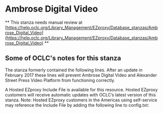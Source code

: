 # Ambrose Digital Video
** This stanza needs manual review at [https://help.oclc.org/Library_Management/EZproxy/Database_stanzas/Ambrose_Digital_Video](https://help.oclc.org/Library_Management/EZproxy/Database_stanzas/Ambrose_Digital_Video) **

## Some of OCLC's notes for this stanza

The stanza formerly contained the following lines. After an update in February 2017 these lines will prevent Ambrose Digital Video and Alexander Street Press Video Platform from functioning correctly.

A Hosted EZproxy Include File is available for this resource. Hosted EZproxy customers will receive automatic updates with OCLC&rsquo;s latest version of this stanza. Note: Hosted EZproxy customers in the Americas using self-service may reference the Include File by adding the following line to config.txt:

&nbsp;
